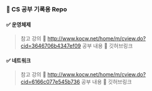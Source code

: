 ### 🎯 CS 공부 기록용 Repo
#### ✅ 운영체제
> 참고 강의 🔗 http://www.kocw.net/home/m/cview.do?cid=3646706b4347ef09
> 공부 내용 📌 깃허브링크
#### ✅ 네트워크
> 참고 강의 🔗 http://www.kocw.net/home/m/cview.do?cid=6166c077e545b736
> 공부 내용 📌 깃허브링크
